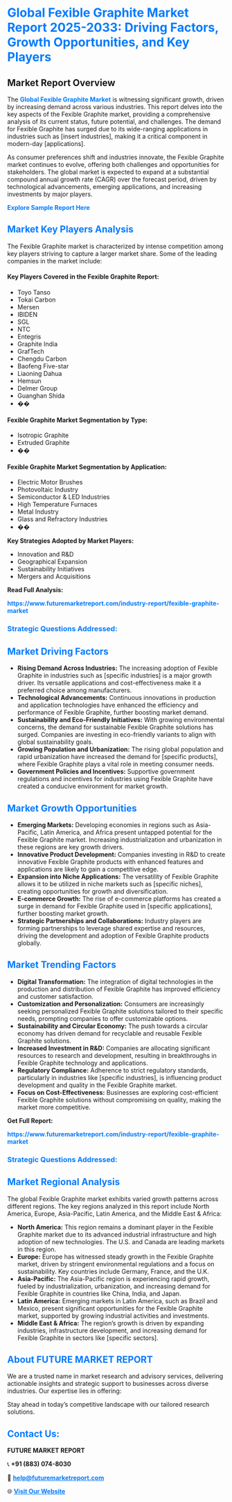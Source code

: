 <h1 style="color: #007BFF;">Global Fexible Graphite Market Report 2025-2033: Driving Factors, Growth Opportunities, and Key Players</h1>

<section id="overview">
<h2>Market Report Overview</h2>
<p>The <a href="https://www.futuremarketreport.com/industry-report/fexible-graphite-market" style="color: #007BFF; text-decoration: none;"><strong>Global Fexible Graphite Market</strong></a> is witnessing significant growth, driven by increasing demand across various industries. This report delves into the key aspects of the Fexible Graphite market, providing a comprehensive analysis of its current status, future potential, and challenges. The demand for Fexible Graphite has surged due to its wide-ranging applications in industries such as [insert industries], making it a critical component in modern-day [applications].</p>
<p>As consumer preferences shift and industries innovate, the Fexible Graphite market continues to evolve, offering both challenges and opportunities for stakeholders. The global market is expected to expand at a substantial compound annual growth rate (CAGR) over the forecast period, driven by technological advancements, emerging applications, and increasing investments by major players.</p>
</section>

<section id="overview">
<p><a href="https://www.futuremarketreport.com/request-sample/reportId=117329" style="color: #007BFF; text-decoration: none;"><strong>Explore Sample Report Here</strong></a></p>
</section>

<section id="key-players">
<h2 style="color: #007BFF;">Market Key Players Analysis</h2>
<p>The Fexible Graphite market is characterized by intense competition among key players striving to capture a larger market share. Some of the leading companies in the market include:</p>
<h4>Key Players Covered in the Fexible Graphite Report:</h4>
<ul><li>Toyo Tanso</li><li>Tokai Carbon</li><li>Mersen</li><li>IBIDEN</li><li>SGL</li><li>NTC</li><li>Entegris</li><li>Graphite India</li><li>GrafTech</li><li>Chengdu Carbon</li><li>Baofeng Five-star</li><li>Liaoning Dahua</li><li>Hemsun</li><li>Delmer Group</li><li>Guanghan Shida</li><li>��</li></ul>
<h4>Fexible Graphite Market Segmentation by Type:</h4>
<ul><li>Isotropic Graphite</li><li>Extruded Graphite</li><li>��</li></ul>

<h4>Fexible Graphite Market Segmentation by Application:</h4>
<ul><li>Electric Motor Brushes</li><li>Photovoltaic Industry</li><li>Semiconductor &amp; LED Industries</li><li>High Temperature Furnaces</li><li>Metal Industry</li><li>Glass and Refractory Industries</li><li>��</li></ul>
<p><strong>Key Strategies Adopted by Market Players:</strong></p>
<ul>
<li>Innovation and R&D</li>
<li>Geographical Expansion</li>
<li>Sustainability Initiatives</li>
<li>Mergers and Acquisitions</li>
</ul>
</section>

<section>
<p><strong>Read Full Analysis: </strong></p><a href="https://www.futuremarketreport.com/industry-report/fexible-graphite-market" style="color: #007BFF; text-decoration: none;"><strong>https://www.futuremarketreport.com/industry-report/fexible-graphite-market</strong></a>
<h3 style="color: #007BFF;">Strategic Questions Addressed:</h3>
</section>

<section id="driving-factors">
<h2 style="color: #007BFF;">Market Driving Factors</h2>
<ul>
<li><strong>Rising Demand Across Industries:</strong> The increasing adoption of Fexible Graphite in industries such as [specific industries] is a major growth driver. Its versatile applications and cost-effectiveness make it a preferred choice among manufacturers.</li>
<li><strong>Technological Advancements:</strong> Continuous innovations in production and application technologies have enhanced the efficiency and performance of Fexible Graphite, further boosting market demand.</li>
<li><strong>Sustainability and Eco-Friendly Initiatives:</strong> With growing environmental concerns, the demand for sustainable Fexible Graphite solutions has surged. Companies are investing in eco-friendly variants to align with global sustainability goals.</li>
<li><strong>Growing Population and Urbanization:</strong> The rising global population and rapid urbanization have increased the demand for [specific products], where Fexible Graphite plays a vital role in meeting consumer needs.</li>
<li><strong>Government Policies and Incentives:</strong> Supportive government regulations and incentives for industries using Fexible Graphite have created a conducive environment for market growth.</li>
</ul>
</section>

<section id="growth-opportunities">
<h2 style="color: #007BFF;">Market Growth Opportunities</h2>
<ul>
<li><strong>Emerging Markets:</strong> Developing economies in regions such as Asia-Pacific, Latin America, and Africa present untapped potential for the Fexible Graphite market. Increasing industrialization and urbanization in these regions are key growth drivers.</li>
<li><strong>Innovative Product Development:</strong> Companies investing in R&D to create innovative Fexible Graphite products with enhanced features and applications are likely to gain a competitive edge.</li>
<li><strong>Expansion into Niche Applications:</strong> The versatility of Fexible Graphite allows it to be utilized in niche markets such as [specific niches], creating opportunities for growth and diversification.</li>
<li><strong>E-commerce Growth:</strong> The rise of e-commerce platforms has created a surge in demand for Fexible Graphite used in [specific applications], further boosting market growth.</li>
<li><strong>Strategic Partnerships and Collaborations:</strong> Industry players are forming partnerships to leverage shared expertise and resources, driving the development and adoption of Fexible Graphite products globally.</li>
</ul>
</section>

<section id="trending-factors">
<h2 style="color: #007BFF;">Market Trending Factors</h2>
<ul>
<li><strong>Digital Transformation:</strong> The integration of digital technologies in the production and distribution of Fexible Graphite has improved efficiency and customer satisfaction.</li>
<li><strong>Customization and Personalization:</strong> Consumers are increasingly seeking personalized Fexible Graphite solutions tailored to their specific needs, prompting companies to offer customizable options.</li>
<li><strong>Sustainability and Circular Economy:</strong> The push towards a circular economy has driven demand for recyclable and reusable Fexible Graphite solutions.</li>
<li><strong>Increased Investment in R&D:</strong> Companies are allocating significant resources to research and development, resulting in breakthroughs in Fexible Graphite technology and applications.</li>
<li><strong>Regulatory Compliance:</strong> Adherence to strict regulatory standards, particularly in industries like [specific industries], is influencing product development and quality in the Fexible Graphite market.</li>
<li><strong>Focus on Cost-Effectiveness:</strong> Businesses are exploring cost-efficient Fexible Graphite solutions without compromising on quality, making the market more competitive.</li>
</ul>
</section>

<section>
<p><strong>Get Full Report: </strong></p><a href="https://www.futuremarketreport.com/industry-report/fexible-graphite-market" style="color: #007BFF; text-decoration: none;"><strong>https://www.futuremarketreport.com/industry-report/fexible-graphite-market</strong></a>
<h3 style="color: #007BFF;">Strategic Questions Addressed:</h3>
</section>


<section id="regional-analysis">
<h2 style="color: #007BFF;">Market Regional Analysis</h2>
<p>The global Fexible Graphite market exhibits varied growth patterns across different regions. The key regions analyzed in this report include North America, Europe, Asia-Pacific, Latin America, and the Middle East & Africa:</p>
<ul>
<li><strong>North America:</strong> This region remains a dominant player in the Fexible Graphite market due to its advanced industrial infrastructure and high adoption of new technologies. The U.S. and Canada are leading markets in this region.</li>
<li><strong>Europe:</strong> Europe has witnessed steady growth in the Fexible Graphite market, driven by stringent environmental regulations and a focus on sustainability. Key countries include Germany, France, and the U.K.</li>
<li><strong>Asia-Pacific:</strong> The Asia-Pacific region is experiencing rapid growth, fueled by industrialization, urbanization, and increasing demand for Fexible Graphite in countries like China, India, and Japan.</li>
<li><strong>Latin America:</strong> Emerging markets in Latin America, such as Brazil and Mexico, present significant opportunities for the Fexible Graphite market, supported by growing industrial activities and investments.</li>
<li><strong>Middle East & Africa:</strong> The region’s growth is driven by expanding industries, infrastructure development, and increasing demand for Fexible Graphite in sectors like [specific sectors].</li>
</ul>
</section>

<footer>
<h2 style="color: #007BFF;">About FUTURE MARKET REPORT</h2>
<p>We are a trusted name in market research and advisory services, delivering actionable insights and strategic support to businesses across diverse industries. Our expertise lies in offering:</p>

<p>Stay ahead in today’s competitive landscape with our tailored research solutions.</p>

<h2 style="color: #007BFF;">Contact Us:</h2>
<p><strong>FUTURE MARKET REPORT</strong></p>
<p>📞 <strong>+91 (883) 074-8030</strong></p>
<p>📧 <strong><a href="mailto:help@futuremarketreport.com" style="color: #007BFF;">help@futuremarketreport.com</a></strong></p>
<p>🌐 <strong><a href="https://www.futuremarketreport.com/" style="color: #007BFF;">Visit Our Website</a></strong></p>
</footer>